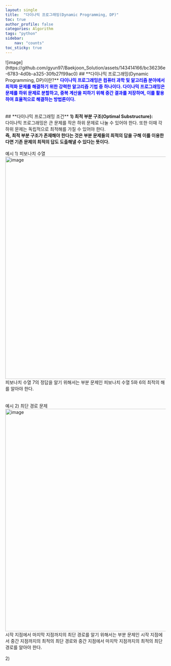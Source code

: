 ```yaml
---
layout: single
title:  "다이나믹 프로그래밍(Dynamic Programming, DP)"
toc: true
author_profile: false
categories: Algorithm
tags: "python"
sidebar:
    nav: "counts"
toc_sticky: true
---
```


<head>
  <style>
    table.dataframe {
      white-space: normal;
      width: 100%;
      height: 240px;
      display: block;
      overflow: auto;
      font-family: Arial, sans-serif;
      font-size: 0.9rem;
      line-height: 20px;
      text-align: center;
      border: 0px !important;
    }

    table.dataframe th {
      text-align: center;
      font-weight: bold;
      padding: 8px;
    }

    table.dataframe td {
      text-align: center;
      padding: 8px;
    }

    table.dataframe tr:hover {
      background: #b8d1f3; 
    }

    .output_prompt {
      overflow: auto;
      font-size: 0.9rem;
      line-height: 1.45;
      border-radius: 0.3rem;
      -webkit-overflow-scrolling: touch;
      padding: 0.8rem;
      margin-top: 0;
      margin-bottom: 15px;
      font: 1rem Consolas, "Liberation Mono", Menlo, Courier, monospace;
      color: $code-text-color;
      border: solid 1px $border-color;
      border-radius: 0.3rem;
      word-break: normal;
      white-space: pre;
    }

  .dataframe tbody tr th:only-of-type {
      vertical-align: middle;
  }

  .dataframe tbody tr th {
      vertical-align: top;
  }

  .dataframe thead th {
      text-align: center !important;
      padding: 8px;
  }

  .page__content p {
      margin: 0 0 0px !important;
  }

  .page__content p > strong {
    font-size: 0.8rem !important;
  }

  </style>
</head>
![image](https://github.com/gyun97/Baekjoon_Solution/assets/143414166/bc36236e-6783-4d0b-a325-30fb27f99ac0)
## **다이나믹 프로그래밍(Dynamic Programming, DP)이란?**
<span style = "color:blue; font-weight:bold;">
다이나믹 프로그래밍은 컴퓨터 과학 및 알고리즘 분야에서 최적화 문제를 해결하기 위한 강력한 알고리즘 기법 중 하나이다. 다이나믹 프로그래밍은 문제를 하위 문제로 분할하고, 중복 계산을 피하기 위해 중간 결과를 저장하며, 이를 활용하여 효율적으로 해결하는 방법론이다.</span><br>
<br>
<br>
## **다이나믹 프로그래밍 조건**
<span style = "font-weight:bold;">
1) 최적 부분 구조(Optimal Substructure):</span><br>
다이나믹 프로그래밍은 큰 문제를 작은 하위 문제로 나눌 수 있어야 한다. 또한 이때 각 하위 문제는 독립적으로 최적해를 가질 수 있어야 한다.<br>
<span style = "font-weight:bold;">
즉, 최적 부분 구조가 존재해야 한다는 것은 부분 문제들의 최적의 답을 구해 이를 이용한다면 기존 문제의 최적의 답도 도출해낼 수 있다는 뜻이다.</span><br>
<br>
예시 1) 피보나치 수열
<img width="700" alt="image" src="https://github.com/gyun97/Baekjoon_Solution/assets/143414166/f67d9bcf-a9af-4bf8-9f36-5fd51a38bddf">
피보나치 수열 7의 정답을 알기 위해서는 부분 문제인 피보나치 수열 5와 6의 최적의 해를 알아야 한다. 
<br>
<br>
<br>
예시 2) 최단 경로 문제
<img width="700" alt="image" src="https://github.com/gyun97/Baekjoon_Solution/assets/143414166/fed53e5d-d516-4152-9e85-da4367469674">
시작 지점에서 마지막 지점까지의 최단 경로를 알기 위해서는 부분 문제인 시작 지점에서 중간 지점까지의 최적의 최단 경로와 중간 지점에서 마지막 지점까지의 최적의 최단 경로를 알아야 한다.<br>
<br>
2)  